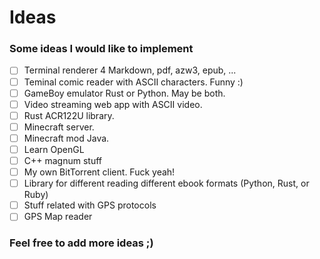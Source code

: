# Ideas
### Some ideas I would like to implement

- [ ] Terminal renderer 4 Markdown, pdf, azw3, epub, ...
- [ ] Teminal comic reader with ASCII characters. Funny :)
- [ ] GameBoy emulator Rust or Python. May be both.
- [ ] Video streaming web app with ASCII video.
- [ ] Rust ACR122U library.
- [ ] Minecraft server.
- [ ] Minecraft mod Java.
- [ ] Learn OpenGL
- [ ] C++ magnum stuff
- [ ] My own BitTorrent client. Fuck yeah!
- [ ] Library for different reading different ebook formats (Python, Rust, or Ruby)
- [ ] Stuff related with GPS protocols
- [ ] GPS Map reader

### Feel free to add more ideas ;)
